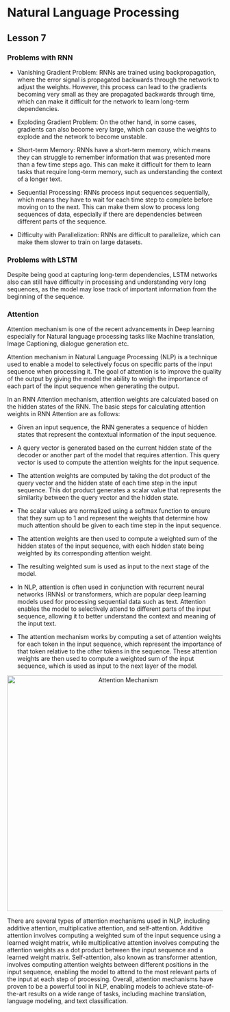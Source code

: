 # Natural Language Processing
## Lesson 7

<h3>Problems with RNN </h3>

* Vanishing Gradient Problem: RNNs are trained using backpropagation, where the error signal is propagated backwards through the network to adjust the weights. However, this process can lead to the gradients becoming very small as they are propagated backwards through time, which can make it difficult for the network to learn long-term dependencies.

* Exploding Gradient Problem: On the other hand, in some cases, gradients can also become very large, which can cause the weights to explode and the network to become unstable.

* Short-term Memory: RNNs have a short-term memory, which means they can struggle to remember information that was presented more than a few time steps ago. This can make it difficult for them to learn tasks that require long-term memory, such as understanding the context of a longer text.

* Sequential Processing: RNNs process input sequences sequentially, which means they have to wait for each time step to complete before moving on to the next. This can make them slow to process long sequences of data, especially if there are dependencies between different parts of the sequence.

* Difficulty with Parallelization: RNNs are difficult to parallelize, which can make them slower to train on large datasets.

<h3>Problems with LSTM </h3>

Despite being good at capturing long-term dependencies, LSTM networks also can still have difficulty in processing and understanding very long sequences, as the model may lose track of important information from the beginning of the sequence.

<h3> Attention </h3>


Attention mechanism is one of the recent advancements in Deep learning especially for Natural language processing tasks like Machine translation, Image Captioning, dialogue generation etc. 

Attention mechanism in Natural Language Processing (NLP) is a technique used to enable a model to selectively focus 
on specific parts of the input sequence when processing it. The goal of attention is to improve the quality of the output by
giving the model the ability to weigh the importance of each part of the input sequence when generating the output.


In an RNN Attention mechanism, attention weights are calculated based on the hidden states of the RNN. The basic steps for calculating attention weights in RNN Attention are as follows:

* Given an input sequence, the RNN generates a sequence of hidden states that represent the contextual information of the input sequence.

* A query vector is generated based on the current hidden state of the decoder or another part of the model that requires attention. This query vector is used to compute the attention weights for the input sequence.

* The attention weights are computed by taking the dot product of the query vector and the hidden state of each time step in the input sequence. This dot product generates a scalar value that represents the similarity between the query vector and the hidden state.

* The scalar values are normalized using a softmax function to ensure that they sum up to 1 and represent the weights that determine how much attention should be given to each time step in the input sequence.

* The attention weights are then used to compute a weighted sum of the hidden states of the input sequence, with each hidden state being weighted by its corresponding attention weight.

* The resulting weighted sum is used as input to the next stage of the model.

* In NLP, attention is often used in conjunction with recurrent neural networks (RNNs) or transformers, which are popular deep learning models used for processing sequential data such as text. Attention enables the model to selectively attend to different parts of the input sequence, allowing it to better understand the context and meaning of the input text.

* The attention mechanism works by computing a set of attention weights for each token in the input sequence, which represent the importance of that token relative to the other tokens in the sequence. These attention weights are then used to compute a weighted sum of the input sequence, which is used as input to the next layer of the model.


<p align="center">
<img src= "https://user-images.githubusercontent.com/45029614/221072736-8a5f8b22-f131-47cb-8bd3-094d9c359cde.PNG" width="550" title="Attention Mechanism">
</p>

There are several types of attention mechanisms used in NLP, including additive attention, multiplicative attention, and self-attention. Additive attention involves computing a weighted sum of the input sequence using a learned weight matrix, while multiplicative attention involves computing the attention weights as a dot product between the input sequence and a learned weight matrix. Self-attention, also known as transformer attention, involves computing attention weights between different positions in the input sequence, enabling the model to attend to the most relevant parts of the input at each step of processing. Overall, attention mechanisms have proven to be a powerful tool in NLP, enabling models to achieve state-of-the-art results on a wide range of tasks, including machine translation, language modeling, and text classification.

